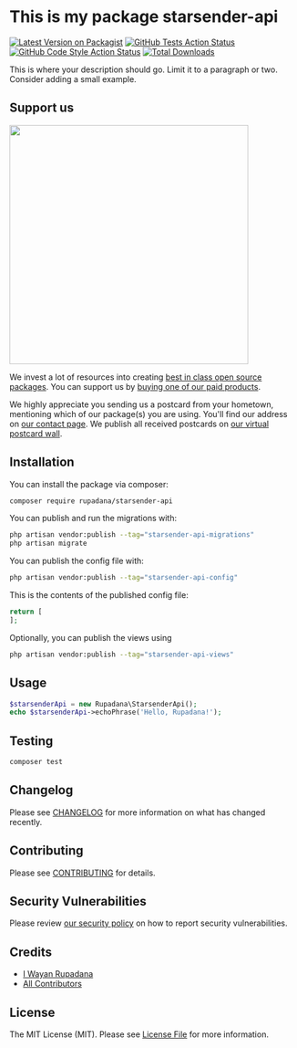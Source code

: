# This is my package starsender-api

[![Latest Version on Packagist](https://img.shields.io/packagist/v/rupadana/starsender-api.svg?style=flat-square)](https://packagist.org/packages/rupadana/starsender-api)
[![GitHub Tests Action Status](https://img.shields.io/github/actions/workflow/status/rupadana/starsender-api/run-tests.yml?branch=main&label=tests&style=flat-square)](https://github.com/rupadana/starsender-api/actions?query=workflow%3Arun-tests+branch%3Amain)
[![GitHub Code Style Action Status](https://img.shields.io/github/actions/workflow/status/rupadana/starsender-api/fix-php-code-style-issues.yml?branch=main&label=code%20style&style=flat-square)](https://github.com/rupadana/starsender-api/actions?query=workflow%3A"Fix+PHP+code+style+issues"+branch%3Amain)
[![Total Downloads](https://img.shields.io/packagist/dt/rupadana/starsender-api.svg?style=flat-square)](https://packagist.org/packages/rupadana/starsender-api)

This is where your description should go. Limit it to a paragraph or two. Consider adding a small example.

## Support us

[<img src="https://github-ads.s3.eu-central-1.amazonaws.com/starsender-api.jpg?t=1" width="419px" />](https://spatie.be/github-ad-click/starsender-api)

We invest a lot of resources into creating [best in class open source packages](https://spatie.be/open-source). You can support us by [buying one of our paid products](https://spatie.be/open-source/support-us).

We highly appreciate you sending us a postcard from your hometown, mentioning which of our package(s) you are using. You'll find our address on [our contact page](https://spatie.be/about-us). We publish all received postcards on [our virtual postcard wall](https://spatie.be/open-source/postcards).

## Installation

You can install the package via composer:

```bash
composer require rupadana/starsender-api
```

You can publish and run the migrations with:

```bash
php artisan vendor:publish --tag="starsender-api-migrations"
php artisan migrate
```

You can publish the config file with:

```bash
php artisan vendor:publish --tag="starsender-api-config"
```

This is the contents of the published config file:

```php
return [
];
```

Optionally, you can publish the views using

```bash
php artisan vendor:publish --tag="starsender-api-views"
```

## Usage

```php
$starsenderApi = new Rupadana\StarsenderApi();
echo $starsenderApi->echoPhrase('Hello, Rupadana!');
```

## Testing

```bash
composer test
```

## Changelog

Please see [CHANGELOG](CHANGELOG.md) for more information on what has changed recently.

## Contributing

Please see [CONTRIBUTING](CONTRIBUTING.md) for details.

## Security Vulnerabilities

Please review [our security policy](../../security/policy) on how to report security vulnerabilities.

## Credits

- [I Wayan Rupadana](https://github.com/rupadana)
- [All Contributors](../../contributors)

## License

The MIT License (MIT). Please see [License File](LICENSE.md) for more information.
